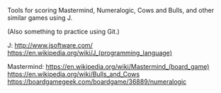 Tools for scoring Mastermind, Numeralogic, Cows and Bulls, and other similar games using J.

(Also something to practice using Git.)

J:
http://www.jsoftware.com/
https://en.wikipedia.org/wiki/J_(programming_language)

Mastermind:
https://en.wikipedia.org/wiki/Mastermind_(board_game)
https://en.wikipedia.org/wiki/Bulls_and_Cows
https://boardgamegeek.com/boardgame/36889/numeralogic
